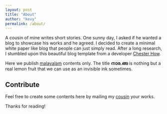 ```yaml
---
layout: post
title: "About"
author: "kevy"
permalink: /about/
---
```


A cousin of mine writes short stories. One sunny day, I asked if he wanted a blog to showcase his works and he agreed. I decided to create a minimal white paper like blog that people can just simply read. After a long research, I stumbled upon this beautiful blog template from a developer [Chester How](https://github.com/chesterhow).

Here we publish [malayalam](https://en.wikipedia.org/wiki/Malayalam) contents only. The title **നാര.ങ്ങ** is nothing but a real lemon fruit that we can use as an invisible ink sometimes.

## Contribute
Feel free to create some contents here by mailing my [cousin](mailto:arunvinu26.gmail.com) your works.

Thanks for reading!
